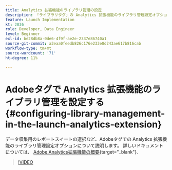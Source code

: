 ```yaml
---
title: Analytics 拡張機能のライブラリ管理の設定
description: 「ライブラリタグ」の Analytics 拡張機能のライブラリ管理設定オプションについてAdobeします。 このビデオでは、データ収集用のレポートスイートの選択についても説明します。
feature: Launch Implementation
kt: 2836
role: Developer, Data Engineer
level: Beginner
exl-id: be28db8a-0de6-4f9f-ae2e-2337e86740a1
source-git-commit: a3eaa0feedb826c176e233e8d243ae617b816cab
workflow-type: tm+mt
source-wordcount: '71'
ht-degree: 11%

---
```


# Adobeタグで Analytics 拡張機能のライブラリ管理を設定する {#configuring-library-management-in-the-launch-analytics-extension}

データ収集用のレポートスイートの選択など、Adobeタグでの Analytics 拡張機能のライブラリ管理設定オプションについて説明します。  詳しいドキュメントについては、 [Adobe Analytics拡張機能の概要](https://experienceleague.adobe.com/docs/experience-platform/tags/extensions/client/analytics/overview.html?lang=ja){target="_blank"}.

>[!VIDEO](https://video.tv.adobe.com/v/27092/?quality=12&learn=on)

